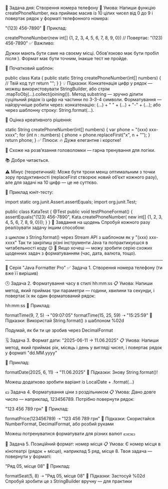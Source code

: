 

📱 Задача дня: Створення номера телефону
🧠 Умова:
Напиши функцію createPhoneNumber, яка приймає масив із 10 цілих чисел
від 0 до 9 і повертає рядок у форматі телефонного номера:

"(123) 456-7890"
🔸 Приклад:

createPhoneNumber(new int[] {1, 2, 3, 4, 5, 6, 7, 8, 9, 0})
// Повертає: "(123) 456-7890"
✅ Важливо:

Дужки мають бути саме на своєму місці.
Обов'язково має бути пробіл після ).
Формат має бути точним, інакше тест не пройде.

🔧 Початковий шаблон:

public class Kata {
public static String createPhoneNumber(int[] numbers) {
// Твій код тут
return "";
}
}
💡 Підказки:
Конкатенація цифр у рядок — можеш використовувати StringBuilder, або стрім .mapToObj(...).collect(joining()).
Метод substring — зручно ділити суцільний рядок із цифр на частини по 3-3-4 символи.
Форматування — найзручніше робити через:
конкатенацію: (...) + " " + (...) + "-" + (...);
або через шаблонну строку: String.format(...).

🌟 Оцінка креативного рішення:

static String createPhoneNumber(int[] numbers) {
var phone = "(xxx) xxx-xxxx";
for (int n : numbers) {
phone = phone.replaceFirst("x", n + "");
}
return phone;
}
✅ Плюси:
🔥 Дуже елегантне і коротке!

🧩 Схоже на розв’язання головоломки — гарна тренування для логіки.

📚 Добре читається.

⚠️ Мінус (теоретичний):
Може бути трохи менш оптимальним з точки зору продуктивності (replaceFirst створює новий об’єкт кожного разу), але для задачі на 10 цифр — це не суттєво.

🧪 Приклад юніт-тесту:

import static org.junit.Assert.assertEquals;
import org.junit.Test;

public class KataTest {
@Test
public void testPhoneFormat() {
assertEquals("(123) 456-7890", Kata.createPhoneNumber(
new int[] {1, 2, 3, 4, 5, 6, 7, 8, 9, 0}));
}
}
🔁 Завдання на щодень
Спробуй кожного разу реалізувати задачу іншим способом:

з циклом
з String.format()
через Stream API
з шаблоном як у "(xxx) xxx-xxxx"
Так ти закріпиш різні інструменти Java та попрактикуєшся в читабельності коду 😉
🔔 Якщо хочеш — можу зробити серію схожих щоденних задач з форматуванням (час, дата, валюта, тощо).

------------------------------------------------------------

🔧 Серія "Java Formatter Pro"
✅ Задача 1. Створення номера телефону
(ти вже її вирішив)

🕓 Задача 2. Форматування часу в стилі hh:mm:ss
📋 Умова:
Напиши метод, який приймає три параметри — години, хвилини та секунди, і повертає їх як один форматований рядок:

hh:mm:ss
🔹 Приклад:

formatTime(9, 7, 5) ➝ "09:07:05"
formatTime(15, 25, 59) ➝ "15:25:59"
🧩 Підказки:
Використай String.format() з шаблоном %02d

Подумай, як би ти це зробив через DecimalFormat

🗓 Задача 3. Формат дати: "2025-06-11 → 11.06.2025"
📋 Умова:
Напиши метод, який приймає рік, місяць і день у вигляді чисел, і повертає рядок у форматі "dd.MM.yyyy"

🔹 Приклад:

formatDate(2025, 6, 11) ➝ "11.06.2025"
🧩 Підказки:
Знову String.format()!

Можеш додатково зробити варіант із LocalDate + .format(...)

💵 Задача 4. Форматування ціни з роздільником
📋 Умова:
Дано довге число — наприклад, 123456789. Потрібно повернути рядок:

"123 456 789 грн"
🔹 Приклад:

formatPrice(123456789) ➝ "123 456 789 грн"
🧩 Підказки:
Скористайся NumberFormat, DecimalFormat, або розбий руками

Можеш потренуватися форматувати для різних валют 💶💴💷

📍 Задача 5. Позиційний формат: номер місця
📋 Умова:
Є номер місця в кінотеатрі (рядок + місце), наприклад 5 ряд, місце 8. Твоя задача — повернути у форматі:

"Ряд 05, місце 08"
🔹 Приклад:

formatSeat(5, 8) ➝ "Ряд 05, місце 08"
🧩 Підказки:
Застосуй %02d
Спробуй зробити це з StringBuilder вручну — для практики
